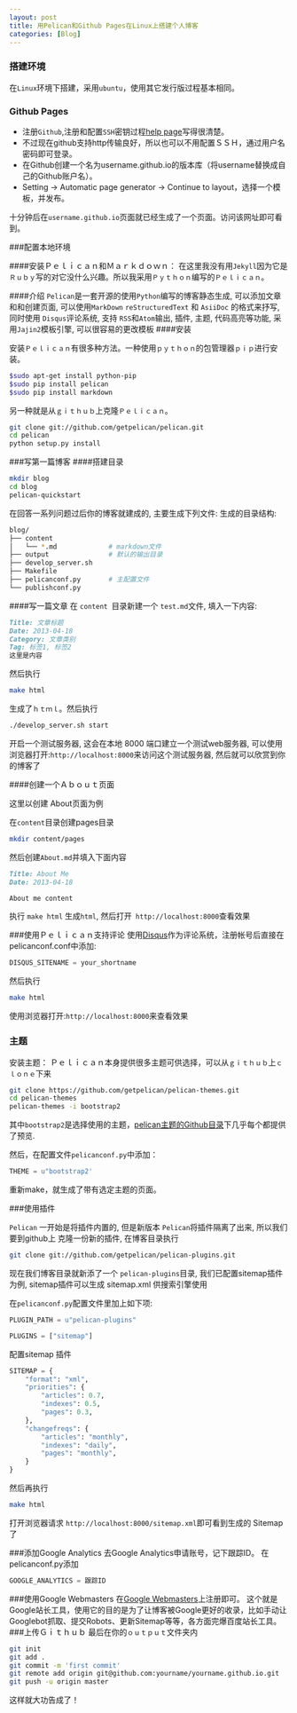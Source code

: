 ```yaml
---
layout: post
title: 用Pelican和Github Pages在Linux上搭建个人博客
categories: [Blog]
---
```


### 搭建环境

在`Linux`环境下搭建，采用`ubuntu`，使用其它发行版过程基本相同。

### Github Pages

* 注册`Github`,注册和配置`SSH`密钥过程[help page](http://help.github.com/articles/set-up-git)写得很清楚。
* 不过现在github支持http传输良好，所以也可以不用配置ＳＳＨ，通过用户名密码即可登录。
* 在Github创建一个名为username.github.io的版本库（将username替换成自己的Github账户名）。
* Setting -> Automatic page generator -> Continue to layout，选择一个模板，并发布。

十分钟后在`username.github.io`页面就已经生成了一个页面。访问该网址即可看到。

###配置本地环境

####安装Ｐｅｌｉｃａｎ和Ｍａｒｋｄｏｗｎ：
在这里我没有用`Jekyll`因为它是`Ｒｕｂｙ`写的对它没什么兴趣。所以我采用`Ｐｙｔｈｏｎ`编写的`Ｐｅｌｉｃａｎ`。

####介绍
`Pelican`是一套开源的使用`Python`编写的博客静态生成, 可以添加文章和和创建页面, 可以使用`MarkDown` `reStructuredText` 和 `AsiiDoc` 的格式来抒写, 同时使用 `Disqus`评论系统, 支持 `RSS`和`Atom`输出, 插件, 主题, 代码高亮等功能, 采用`Jajin2`模板引擎, 可以很容易的更改模板
####安装

安装`Ｐｅｌｉｃａｎ`有很多种方法。一种使用`ｐｙｔｈｏｎ`的包管理器`ｐｉｐ`进行安装。
```sh
$sudo apt-get install python-pip
$sudo pip install pelican
$sudo pip install markdown

```

另一种就是从`ｇｉｔｈｕｂ`上克隆`Ｐｅｌｉｃａｎ`。
```sh
git clone git://github.com/getpelican/pelican.git       
cd pelican
python setup.py install

```

###写第一篇博客
####搭建目录
```sh
mkdir blog
cd blog
pelican-quickstart
```
在回答一系列问题过后你的博客就建成的, 主要生成下列文件:
生成的目录结构:
```sh
blog/
├── content
│   └── *.md             # markdown文件
├── output               # 默认的输出目录
├── develop_server.sh
├── Makefile
├── pelicanconf.py       # 主配置文件
└── publishconf.py
```

####写一篇文章
在 `content `目录新建一个 `test.md`文件, 填入一下内容:
```md
Title: 文章标题
Date: 2013-04-18
Category: 文章类别
Tag: 标签1, 标签2
这里是内容
```
然后执行
```sh
make html
```
生成了`ｈｔｍｌ`。然后执行

```sh
./develop_server.sh start
```

开启一个测试服务器, 这会在本地 8000 端口建立一个测试web服务器, 可以使用浏览器打开:`http://localhost:8000`来访问这个测试服务器, 然后就可以欣赏到你的博客了


####创建一个Ａｂｏｕｔ页面





这里以创建 About页面为例

在`content`目录创建pages目录

```sh
mkdir content/pages
```
然后创建`About.md`并填入下面内容
```md
Title: About Me
Date: 2013-04-18

About me content
```
执行 `make html` 生成`html`, 然后打开` http://localhost:8000`查看效果

###使用Ｐｅｌｉｃａｎ支持评论
使用[Disqus](http://disqus.com/)作为评论系统，注册帐号后直接在pelicanconf.conf中添加:
```python
DISQUS_SITENAME = your_shortname
```
然后执行
```sh
make html
```
使用浏览器打开:`http://localhost:8000`来查看效果
### 主题


安装主题：
Ｐｅｌｉｃａｎ本身提供很多主题可供选择，可以从`ｇｉｔｈｕｂ`上`ｃｌｏｎｅ`下来
```sh
git clone https://github.com/getpelican/pelican-themes.git
cd pelican-themes
pelican-themes -i bootstrap2
```
其中`bootstrap2`是选择使用的主题，[pelican主题的Github目录](http://github.com/getpelican/pelican-themes)下几乎每个都提供了预览.

然后，在配置文件`pelicanconf.py`中添加：
```python
THEME = u"bootstrap2'
```

重新make，就生成了带有选定主题的页面。

###使用插件

`Pelican` 一开始是将插件内置的, 但是新版本 `Pelican`将插件隔离了出来, 所以我们要到github上 克隆一份新的插件, 在博客目录执行

```sh
git clone git://github.com/getpelican/pelican-plugins.git    
```
现在我们博客目录就新添了一个 `pelican-plugins`目录, 我们已配置sitemap插件为例, sitemap插件可以生成 sitemap.xml 供搜索引擎使用

在`pelicanconf.py`配置文件里加上如下项:

```python
PLUGIN_PATH = u"pelican-plugins"

PLUGINS = ["sitemap"]
```
配置sitemap 插件
```python
SITEMAP = {
    "format": "xml",
    "priorities": {
        "articles": 0.7,
        "indexes": 0.5,
        "pages": 0.3,
    },
    "changefreqs": {
        "articles": "monthly",
        "indexes": "daily",
        "pages": "monthly",
    }
}
```
然后再执行
```sh
make html
```
打开浏览器请求 `http://localhost:8000/sitemap.xml`即可看到生成的 Sitemap 了

###添加Google Analytics
去Google Analytics申请账号，记下跟踪ID。 在pelicanconf.py添加
```python
GOOGLE_ANALYTICS = 跟踪ID
```
###使用Google Webmasters
在[Google Webmasters](http://www.google.com/webmasters/)上注册即可。
这个就是Google站长工具，使用它的目的是为了让博客被Google更好的收录，比如手动让Googlebot抓取、提交Robots、更新Sitemap等等，各方面完爆百度站长工具。
###上传Ｇｉｔｈｕｂ
最后在你的`ｏｕｔｐｕｔ`文件夹内
```sh
git init
git add .
git commit -m 'first commit' 
git remote add origin git@github.com:yourname/yourname.github.io.git
git push -u origin master
```
这样就大功告成了！



